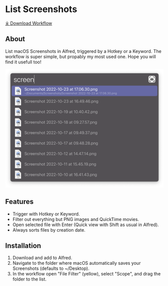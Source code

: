 # List Screenshots

[⤓ Download Workflow](https://github.com/psu/alfred-list-screenshots/releases/latest/download/List%20Screenshots.alfredworkflow)

## About

List macOS Screenshots in Alfred, triggered by a Hotkey or a Keyword.
The workflow is super simple, but propably my most used one. Hope you will find it usefull too!

![Screenshot of Alfred with the workflow triggered by Hotkey](demo.png)

## Features

- Trigger with Hotkey or Keyword.
- Filter out everything but PNG images and QuickTime movies.
- Open selected file with Enter (Quick view with Shift as usual in Alfred).
- Always sorts files by creation date.

## Installation

1. Download and add to Alfred.
2. Navigate to the folder where macOS automatically saves your Screenshots (defaults to ~/Desktop).
3. In the workflow open "File Filter" (yellow), select "Scope", and drag the folder to the list.
